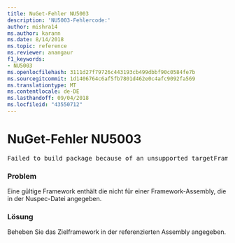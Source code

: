 ```yaml
---
title: NuGet-Fehler NU5003
description: 'NU5003-Fehlercode:'
author: mishra14
ms.author: karann
ms.date: 8/14/2018
ms.topic: reference
ms.reviewer: anangaur
f1_keywords:
- NU5003
ms.openlocfilehash: 3111d27f79726c443193cb499dbbf90c0584fe7b
ms.sourcegitcommit: 1d1406764c6af5fb7801d462e0c4afc9092fa569
ms.translationtype: MT
ms.contentlocale: de-DE
ms.lasthandoff: 09/04/2018
ms.locfileid: "43550712"
---
```

# <a name="nuget-error-nu5003"></a>NuGet-Fehler NU5003
<pre>Failed to build package because of an unsupported targetFramework value on 'System.Net'.</pre>

### <a name="issue"></a>Problem

Eine gültige Framework enthält die nicht für einer Framework-Assembly, die in der Nuspec-Datei angegeben.


### <a name="solution"></a>Lösung

Beheben Sie das Zielframework in der referenzierten Assembly angegeben.

